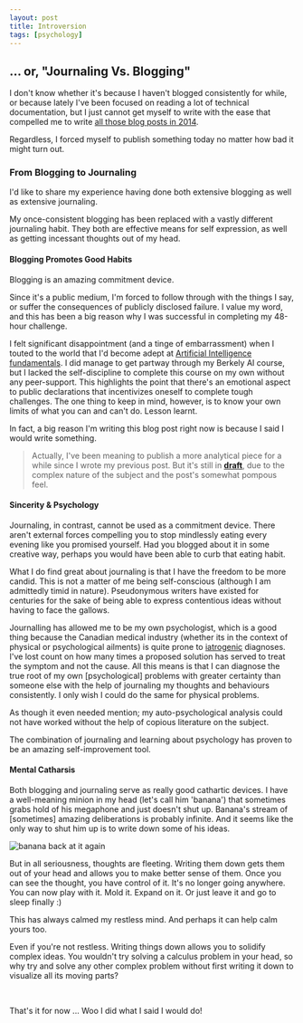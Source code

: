 ```yaml
---
layout: post
title: Introversion
tags: [psychology]
---
```


## ... or, "Journaling Vs. Blogging"

I don't know whether it's because I haven't blogged consistently for while, or because lately I've been focused on reading a lot of technical documentation, but I just cannot get myself to write with the ease that compelled me to write [all those blog posts in 2014](/forty-eight). 

Regardless, I forced myself to publish something today no matter how bad it might turn out.

### From Blogging to Journaling

I'd like to share my experience having done both extensive blogging as well as extensive journaling. 

My once-consistent blogging has been replaced with a vastly different journaling habit. They both are effective means for self expression, as well as getting incessant thoughts out of my head.

#### Blogging Promotes Good Habits

Blogging is an amazing commitment device. 

Since it's a public medium, I'm forced to follow through with the things I say, or suffer the consequences of publicly disclosed failure. I value my word, and this has been a big reason why I was successful in completing my 48-hour challenge.

I felt significant disappointment (and a tinge of embarrassment) when I touted to the world that I'd become adept at [Artificial Intelligence fundamentals](http://localhost:4000/2014/12/26/Self-Development-Challenge.html). I did manage to get partway through my Berkely AI course, but I lacked the self-discipline to complete this course on my own without any peer-support. This highlights the point that there's an emotional aspect to public declarations that incentivizes oneself to complete tough challenges. The one thing to keep in mind, however, is to know your own limits of what you can and can't do. Lesson learnt.  

In fact, a big reason I'm writing this blog post right now is because I said I would write something. 

> Actually, I've been meaning to publish a more analytical piece for a while since I wrote my previous post. But it's still in **[draft](/expectations)**, due to the complex nature of the subject and the post's somewhat pompous feel.

#### Sincerity & Psychology

Journaling, in contrast, cannot be used as a commitment device. There aren't external forces compelling you to stop mindlessly eating every evening like you promised yourself. Had you blogged about it in some creative way, perhaps you would have been able to curb that eating habit.

What I do find great about journaling is that I have the freedom to be more candid. This is not a matter of me being self-conscious (although I am admittedly timid in nature). Pseudonymous writers have existed for centuries for the sake of being able to express contentious ideas without having to face the gallows. 

Journalling has allowed me to be my own psychologist, which is a good thing because the Canadian medical industry (whether its in the context of physical or psychological ailments) is quite prone to [iatrogenic](https://en.wikipedia.org/wiki/Iatrogenesis) diagnoses. I've lost count on how many times a proposed solution has served to treat the symptom and not the cause. All this means is that I can diagnose the true root of my own [psychological] problems with greater certainty than someone else with the help of journaling my thoughts and behaviours consistently. I only wish I could do the same for physical problems.

As though it even needed mention; my auto-psychological analysis could not have worked without the help of copious literature on the subject.

The combination of journaling and learning about psychology has proven to be an amazing self-improvement tool. 

#### Mental Catharsis

Both blogging and journaling serve as really good cathartic devices. I have a well-meaning minion in my head (let's call him 'banana') that sometimes grabs hold of his megaphone and just doesn't shut up. Banana's stream of [sometimes] amazing deliberations is probably infinite. And it seems like the only way to shut him up is to write down some of his ideas. 

![banana back at it again](http://www.adweek.com/prnewser/wp-content/uploads/sites/8/2016/04/roll-call-minion-megaphone.jpg)

But in all seriousness, thoughts are fleeting. Writing them down gets them out of your head and allows you to make better sense of them. Once you can see the thought, you have control of it. It's no longer going anywhere. You can now play with it. Mold it. Expand on it. Or just leave it and go to sleep finally :) 

This has always calmed my restless mind. And perhaps it can help calm yours too.

Even if you're not restless. Writing things down allows you to solidify complex ideas. You wouldn't try solving a calculus problem in your head, so why try and solve any other complex problem without first writing it down to visualize all its moving parts?

<br />

That's it for now ...
Woo I did what I said I would do!